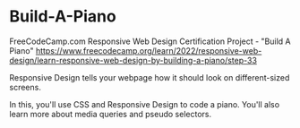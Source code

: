 
# Build-A-Piano

FreeCodeCamp.com Responsive Web Design Certification Project - "Build A Piano" https://www.freecodecamp.org/learn/2022/responsive-web-design/learn-responsive-web-design-by-building-a-piano/step-33

Responsive Design tells your webpage how it should look on different-sized screens.

In this, you'll use CSS and Responsive Design to code a piano. You'll also learn more about media queries and pseudo selectors.
